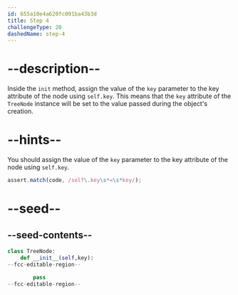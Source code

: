 ```yaml
---
id: 655a10e4a620fc091ba43b3d
title: Step 4
challengeType: 20
dashedName: step-4
---
```


# --description--

Inside the `init` method, assign the value of the `key` parameter to the key attribute of the node using `self.key`.
This means that the `key` attribute of the `TreeNode` instance will be set to the value passed during the object's creation.

# --hints--

You should assign the value of the `key` parameter to the key attribute of the node using `self.key`.

```js
assert.match(code, /self\.key\s*=\s*key/);
```

# --seed--

## --seed-contents--

```py
class TreeNode:
    def __init__(self,key):
--fcc-editable-region--

        pass
--fcc-editable-region--
```
